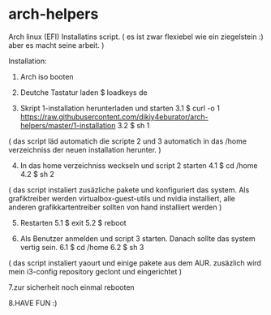 # arch-helpers

Arch linux (EFI) Installatins script.
( es ist zwar flexiebel wie ein ziegelstein :) aber es macht seine arbeit. )



Installation:
  1. Arch iso booten

  2. Deutche Tastatur laden
    $ loadkeys de

  3. Skript 1-installation herunterladen und starten
  3.1 $ curl -o 1 https://raw.githubusercontent.com/dikiy4eburator/arch-helpers/master/1-installation
  3.2 $ sh 1

  ( das script läd automatich die scripte 2 und 3 automatich in das /home verzeichniss der neuen installation herunter. )

  4. In das home verzeichniss weckseln und script 2 starten
  4.1 $ cd /home
  4.2 $ sh 2

  ( das script instaliert zusäzliche pakete und konfiguriert das system. Als grafiktreiber werden
  virtualbox-guest-utils und nvidia installiert, alle anderen grafikkartentreiber sollten von hand installiert werden )

  5. Restarten
  5.1 $ exit
  5.2 $ reboot

  6. Als Benutzer anmelden und script 3 starten. Danach sollte das system vertig sein.
  6.1 $ cd /home
  6.2 $ sh 3

  ( das script instaliert yaourt und einige pakete aus dem AUR. zusäzlich wird mein i3-config repository geclont und eingerichtet )

  7.zur sicherheit noch einmal rebooten

  8.HAVE FUN :)

